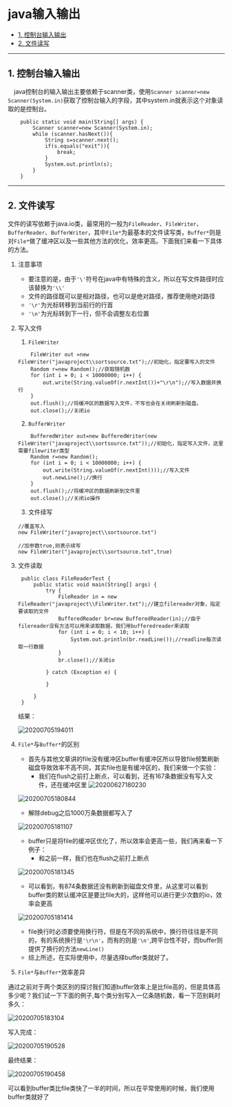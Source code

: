 # java输入输出

<!-- TOC -->

- [1. 控制台输入输出](#1-控制台输入输出)
- [2. 文件读写](#2-文件读写)

<!-- /TOC -->

---
## 1. 控制台输入输出
&emsp;java控制台的输入输出主要依赖于scanner类，使用`Scanner scanner=new Scanner(System.in)`获取了控制台输入的字段，其中system.in就表示这个对象读取的是控制台。

```
    public static void main(String[] args) {
        Scanner scanner=new Scanner(System.in);
        while (scanner.hasNext()){
            String s=scanner.next();
            if(s.equals("exit")){
                break;
            }
            System.out.println(s);
        }
    }
```
---
## 2. 文件读写

文件的读写依赖于java.io类，最常用的一般为`FileReader`、`FileWriter`、`BufferReader`、`BufferWriter`，其中`File*`为最基本的文件读写类，`Buffer*`则是对`File*`做了缓冲区以及一些其他方法的优化，效率更高。下面我们来看一下具体的方法。

1. 注意事项
   - 要注意的是，由于`'\'`符号在java中有特殊的含义，所以在写文件路径时应该替换为`'\\'`
   - 文件的路径既可以是相对路径，也可以是绝对路径，推荐使用绝对路径
   - `'\r'`为光标转移到当前行的行首
   - `'\n'`为光标转到下一行，但不会调整左右位置


2. 写入文件
   1. `FileWriter`

    ```
        FileWriter out =new FileWriter("javaproject\\sortsource.txt");//初始化，指定要写入的文件
        Random r=new Random();//获取随机数
        for (int i = 0; i < 10000000; i++) {
            out.write(String.valueOf(r.nextInt())+"\r\n");//写入数据并换行
        }
        out.flush();//将缓冲区的数据写入文件，不写也会在关闭刷新到磁盘。
        out.close();//关闭io
    ```

    2. `BufferWriter`

    ```
        BufferedWriter out=new BufferedWriter(new FileWriter("javaproject\\sortsource.txt"));//初始化，指定写入文件，这里需要filewriter类型
        Random r=new Random();
        for (int i = 0; i < 10000000; i++) {
            out.write(String.valueOf(r.nextInt()));//写入文件
            out.newLine();//换行
        }
        out.flush();//将缓冲区的数据刷新到文件里
        out.close();//关闭io操作
    ```
    3. 文件续写

    ```
    //覆盖写入
    new FileWriter("javaproject\\sortsource.txt")

    //加参数true,则表示续写
    new FileWriter("javaproject\\sortsource.txt",true)
    ```

3. 文件读取
   ```
    public class FileReaderTest {
        public static void main(String[] args) {
            try {
                FileReader in = new FileReader("javaproject\\FileWriter.txt");//建立filereader对象，指定要读取的文件
                BufferedReader br=new BufferedReader(in);//由于filereader没有方法可以用来读取数据，我们用bufferedreader来读取
                for (int i = 0; i < 10; i++) {
                    System.out.println(br.readLine());//readline每次读取一行数据
                }
                br.close();//关闭io

            } catch (Exception e) {

            }

        }
    }
   ```
    结果：
    
    ![20200705194011](https://cdn.jsdelivr.net/gh/leiyu1997/PicBed@master/blogs/pictures/20200705194011.png)

4. `File*`与`Buffer*`的区别
    - 首先与其他文章讲的file没有缓冲区buffer有缓冲区所以导致file频繁刷新磁盘导致效率不高不同，其实file也是有缓冲区的，我们来做一个实验：
      - 我们在flush之前打上断点，可以看到，还有167条数据没有写入文件，还在缓冲区里
    ![20200627180230](https://cdn.jsdelivr.net/gh/leiyu1997/PicBed@master/blogs/pictures/Snipaste_2020-07-05_18-06-01.png)

    ![20200705180844](https://cdn.jsdelivr.net/gh/leiyu1997/PicBed@master/blogs/pictures/20200705180844.png)
    
      - 解除debug之后1000万条数据都写入了

    ![20200705181107](https://cdn.jsdelivr.net/gh/leiyu1997/PicBed@master/blogs/pictures/20200705181107.png)

    - buffer只是将file的缓冲区优化了，所以效率会更高一些，我们再来看一下例子：
      - 和之前一样，我们也在flush之前打上断点

    ![20200705181345](https://cdn.jsdelivr.net/gh/leiyu1997/PicBed@master/blogs/pictures/20200705181345.png)

      - 可以看到，有874条数据还没有刷新到磁盘文件里，从这里可以看到buffer类的默认缓冲区是要比file大的，这样他可以进行更少次数的io，效率会更高

    ![20200705181414](https://cdn.jsdelivr.net/gh/leiyu1997/PicBed@master/blogs/pictures/20200705181414.png)
    
    - file换行时必须要使用换行符，但是在不同的系统中，换行符往往是不同的，有的系统换行是`'\r\n'`，而有的则是`'\n'`,跨平台性不好，而buffer则提供了换行的方法`newLine()`
    - 综上所述，在实际使用中，尽量选择buffer类就好了。 

5. `File*`与`Buffer*`效率差异

通过之前对于两个类区别的探讨我们知道buffer效率上是比file高的，但是具体高多少呢？我们试一下下面的例子,每个类分别写入一亿条随机数，看一下范别耗时多久：

![20200705183104](https://cdn.jsdelivr.net/gh/leiyu1997/PicBed@master/blogs/pictures/20200705183104.png)

写入完成：

![20200705190528](https://cdn.jsdelivr.net/gh/leiyu1997/PicBed@master/blogs/pictures/20200705190528.png)

最终结果：

![20200705190458](https://cdn.jsdelivr.net/gh/leiyu1997/PicBed@master/blogs/pictures/20200705190458.png)

可以看到buffer类比file类快了一半的时间，所以在平常使用的时候，我们使用buffer类就好了
